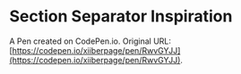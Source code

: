 # Section Separator Inspiration

A Pen created on CodePen.io. Original URL: [https://codepen.io/xiiberpage/pen/RwvGYJJ](https://codepen.io/xiiberpage/pen/RwvGYJJ).

